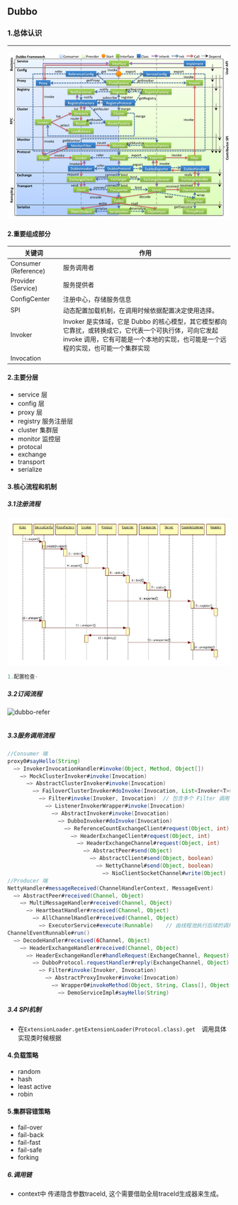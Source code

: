 ## Dubbo

### 1.总体认识

------

![dubbo-framework](../../resource/Dubbo/dubbo-framework.jpg)

#### 2.重要组成部分

| 关键词               | 作用                                                         |
| -------------------- | ------------------------------------------------------------ |
| Consumer (Reference) | 服务调用者                                                   |
| Provider (Service)   | 服务提供者                                                   |
| ConfigCenter         | 注册中心，存储服务信息                                       |
| SPI                  | 动态配置加载机制，在调用时候依据配置决定使用选择。           |
| Invoker              | Invoker 是实体域，它是 Dubbo 的核心模型，其它模型都向它靠扰，或转换成它，它代表一个可执行体，可向它发起 invoke 调用，它有可能是一个本地的实现，也可能是一个远程的实现，也可能一个集群实现 |
| Invocation           |                                                              |

#### 2.主要分层

* service 层
* config 层
* proxy 层
* registry 服务注册层
* cluster 集群层
* monitor 监控层
* protocal 
* exchange
* transport
* serialize 

#### 3.核心流程和机制

##### 3.1注册流程

![](../../resource/Dubbo/dubbo-export.jpg)

```java
1.配置检查-
```

##### 3.2订阅流程

![dubbo-refer](..\..\resource\Dubbo\dubbo-refer.jpg)

```java

```

##### 3.3服务调用流程

```java
//Consumer 端
proxy0#sayHello(String)
  —> InvokerInvocationHandler#invoke(Object, Method, Object[])
    —> MockClusterInvoker#invoke(Invocation)
      —> AbstractClusterInvoker#invoke(Invocation)
        —> FailoverClusterInvoker#doInvoke(Invocation, List<Invoker<T>>, LoadBalance)
          —> Filter#invoke(Invoker, Invocation)  // 包含多个 Filter 调用
            —> ListenerInvokerWrapper#invoke(Invocation) 
              —> AbstractInvoker#invoke(Invocation) 
                —> DubboInvoker#doInvoke(Invocation)
                  —> ReferenceCountExchangeClient#request(Object, int)
                    —> HeaderExchangeClient#request(Object, int)
                      —> HeaderExchangeChannel#request(Object, int)
                        —> AbstractPeer#send(Object)
                          —> AbstractClient#send(Object, boolean)
                            —> NettyChannel#send(Object, boolean)
                              —> NioClientSocketChannel#write(Object)
//Producer 端
NettyHandler#messageReceived(ChannelHandlerContext, MessageEvent)
  —> AbstractPeer#received(Channel, Object)
    —> MultiMessageHandler#received(Channel, Object)
      —> HeartbeatHandler#received(Channel, Object)
        —> AllChannelHandler#received(Channel, Object)
          —> ExecutorService#execute(Runnable)    // 由线程池执行后续的调用逻辑
ChannelEventRunnable#run()
  —> DecodeHandler#received(6Channel, Object)
    —> HeaderExchangeHandler#received(Channel, Object)
      —> HeaderExchangeHandler#handleRequest(ExchangeChannel, Request)
        —> DubboProtocol.requestHandler#reply(ExchangeChannel, Object)
          —> Filter#invoke(Invoker, Invocation)
            —> AbstractProxyInvoker#invoke(Invocation)
              —> Wrapper0#invokeMethod(Object, String, Class[], Object[])
                —> DemoServiceImpl#sayHello(String)
```

##### 3.4 SPI机制

* 在`ExtensionLoader.getExtensionLoader(Protocol.class).get  `调用具体实现类时候根据

#### 4.负载策略

* random
* hash
* least active
* robin

#### 5.集群容错策略

* fail-over
* fail-back
* fail-fast
* fail-safe
* forking

##### 6.调用链

* context中 传递隐含参数traceId, 这个需要借助全局traceId生成器来生成。